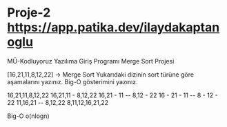 # Proje-2  https://app.patika.dev/ilaydakaptanoglu
MÜ-Kodluyoruz Yazılıma Giriş Programı Merge Sort Projesi

[16,21,11,8,12,22] -> Merge Sort
Yukarıdaki dizinin sort türüne göre aşamalarını yazınız.
Big-O gösterimini yazınız.

16,21,11,8,12,22 
16,21,11   -   8,12,22
16,21 - 11  --  8,12 - 22
16 - 21 - 11  --  8 - 12 - 22
11,16,21  --  8,12,22
8,11,12,16,21,22

Big-O o(nlogn)
